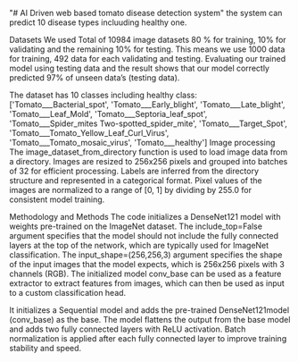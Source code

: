 "# AI Driven web based tomato disease detection system" 
the system can predict 10 disease types incluuding healthy one.

Datasets
We used Total of 10984 image datasets 80 % for training, 10% for validating and the remaining 10% for testing. This means we use 1000 data for training, 492 data for each validating and testing.
Evaluating our trained model using testing data and the result shows that our model correctly predicted 97% of unseen data’s (testing data). 

The dataset has 10 classes including healthy class: 
['Tomato___Bacterial_spot',
 'Tomato___Early_blight',
 'Tomato___Late_blight',
 'Tomato___Leaf_Mold',
 'Tomato___Septoria_leaf_spot',
 'Tomato___Spider_mites Two-spotted_spider_mite',
 'Tomato___Target_Spot',
 'Tomato___Tomato_Yellow_Leaf_Curl_Virus',
 'Tomato___Tomato_mosaic_virus',
 'Tomato___healthy']
Image processing 
The image_dataset_from_directory function is used to load image data from a directory. Images are resized to 256x256 pixels and grouped into batches of 32 for efficient processing. Labels are inferred from the directory structure and represented in a categorical format. Pixel values of the images are normalized to a range of [0, 1] by dividing by 255.0 for consistent model training.

Methodology and Methods
The code initializes a DenseNet121 model with weights pre-trained on the ImageNet dataset. The include_top=False argument specifies that the model should not include the fully connected layers at the top of the network, which are typically used for ImageNet classification. The input_shape=(256,256,3) argument specifies the shape of the input images that the model expects, which is 256x256 pixels with 3 channels (RGB).
The initialized model conv_base can be used as a feature extractor to extract features from images, which can then be used as input to a custom classification head.

It initializes a Sequential model and adds the pre-trained DenseNet121model (conv_base) as the base. The model flattens the output from the base model and adds two fully connected layers with ReLU activation. Batch normalization is applied after each fully connected layer to improve training stability and speed.



